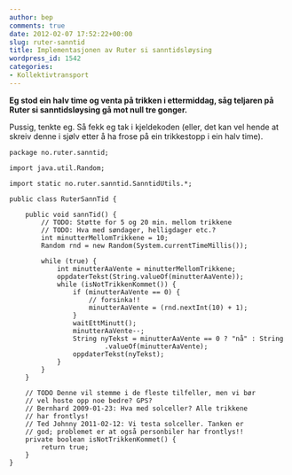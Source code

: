 ```yaml
---
author: bep
comments: true
date: 2012-02-07 17:52:22+00:00
slug: ruter-sanntid
title: Implementasjonen av Ruter si sanntidsløysing
wordpress_id: 1542
categories:
- Kollektivtransport
---
```


**Eg stod ein halv time og venta på trikken i ettermiddag, såg teljaren på Ruter si sanntidsløysing gå mot null tre gonger.**

Pussig, tenkte eg. Så fekk eg tak i kjeldekoden (eller, det kan vel hende at skreiv denne i sjølv etter å ha frose på ein trikkestopp i ein halv time).

<!--more-->

    
     
    package no.ruter.sanntid;
    
    import java.util.Random;
    
    import static no.ruter.sanntid.SanntidUtils.*;
    
    public class RuterSannTid {
    
        public void sannTid() {
            // TODO: Støtte for 5 og 20 min. mellom trikkene
            // TODO: Hva med søndager, helligdager etc.?
            int minutterMellomTrikkene = 10;
            Random rnd = new Random(System.currentTimeMillis());
    
            while (true) {
                int minutterAaVente = minutterMellomTrikkene;
                oppdaterTekst(String.valueOf(minutterAaVente));
                while (isNotTrikkenKommet()) {
                    if (minutterAaVente == 0) {
                        // forsinka!!
                        minutterAaVente = (rnd.nextInt(10) + 1);
                    }
                    waitEttMinutt();
                    minutterAaVente--;
                    String nyTekst = minutterAaVente == 0 ? "nå" : String
                            .valueOf(minutterAaVente);
                    oppdaterTekst(nyTekst);
                }
            }
        }
    
        // TODO Denne vil stemme i de fleste tilfeller, men vi bør
        // vel hoste opp noe bedre? GPS?
        // Bernhard 2009-01-23: Hva med solceller? Alle trikkene
        // har frontlys!
        // Ted Johnny 2011-02-12: Vi testa solceller. Tanken er
        // god; problemet er at også personbiler har frontlys!!
        private boolean isNotTrikkenKommet() {
            return true;
        }
    }
    
    



